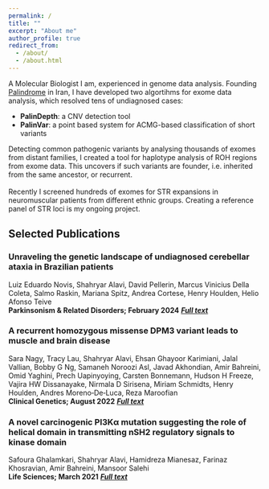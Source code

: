 ```yaml
---
permalink: /
title: ""
excerpt: "About me"
author_profile: true
redirect_from: 
  - /about/
  - /about.html
---
```


A Molecular Biologist I am, experienced in genome data analysis. Founding [Palindrome](https://palinlab.com/) in Iran, I have developed two algortihms for exome data analysis, which resolved tens of undiagnosed cases:
* **PalinDepth**: a CNV detection tool
* **PalinVar**: a point based system for ACMG-based classification of short variants


Detecting common pathogenic variants by analysing thousands of exomes from distant families, I created a tool for haplotype analysis of ROH regions from exome data. This uncovers if such variants are founder, i.e. inherited from the same ancestor, or recurrent.
<br>
<br>
Recently I screened hundreds of exomes for STR expansions in neuromuscular patients from different ethnic groups. Creating a reference panel of STR loci is my ongoing project.

## Selected Publications
### Unraveling the genetic landscape of undiagnosed cerebellar ataxia in Brazilian patients
Luiz Eduardo Novis, Shahryar Alavi, David Pellerin, Marcus Vinicius Della Coleta, Salmo Raskin, Mariana Spitz, Andrea Cortese, Henry Houlden, Helio Afonso Teive \
**Parkinsonism & Related Disorders; February 2024** [***Full text***](https://www.prd-journal.com/article/S1353-8020(23)01040-4/fulltext)

### A recurrent homozygous missense DPM3 variant leads to muscle and brain disease
Sara Nagy, Tracy Lau, Shahryar Alavi, Ehsan Ghayoor Karimiani, Jalal Vallian, Bobby G Ng, Samaneh Noroozi Asl, Javad Akhondian, Amir Bahreini, Omid Yaghini, Prech Uapinyoying, Carsten Bonnemann, Hudson H Freeze, Vajira HW Dissanayake, Nirmala D Sirisena, Miriam Schmidts, Henry Houlden, Andres Moreno‐De‐Luca, Reza Maroofian \
**Clinical Genetics; August 2022** [***Full text***](https://onlinelibrary.wiley.com/doi/full/10.1111/cge.14208)

### A novel carcinogenic PI3Kα mutation suggesting the role of helical domain in transmitting nSH2 regulatory signals to kinase domain
Safoura Ghalamkari, Shahryar Alavi, Hamidreza Mianesaz, Farinaz Khosravian, Amir Bahreini, Mansoor Salehi \
**Life Sciences; March 2021** [***Full text***](https://www.sciencedirect.com/science/article/abs/pii/S0024320520315125)
